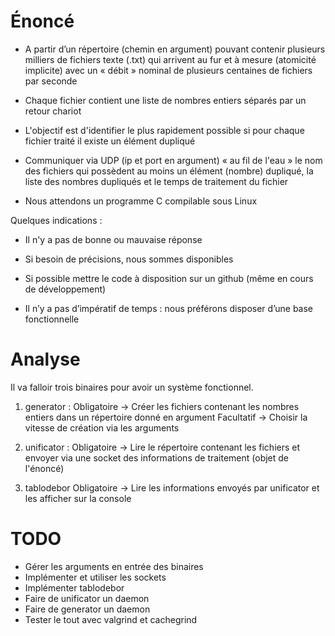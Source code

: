 # Énoncé

* A partir d’un répertoire (chemin en argument) pouvant contenir plusieurs milliers de fichiers texte (.txt) qui arrivent au fur et à mesure (atomicité implicite)  avec un « débit » nominal de plusieurs centaines de fichiers par seconde

* Chaque fichier contient une liste de nombres entiers séparés par un retour chariot

* L'objectif est d'identifier le plus rapidement possible si pour chaque fichier traité il existe un élément dupliqué

* Communiquer via UDP (ip et port en argument) « au fil de l'eau » le nom des fichiers qui possèdent au moins un élément (nombre) dupliqué, la liste des nombres dupliqués et le temps de traitement du fichier

* Nous attendons un programme C compilable sous Linux


Quelques indications :

 
* Il n'y a pas de bonne ou mauvaise réponse

* Si besoin de précisions, nous sommes disponibles

* Si possible mettre le code à disposition sur un github (même en cours de développement)

* Il n’y a pas d’impératif de temps : nous préférons disposer d’une base fonctionnelle


# Analyse

Il va falloir trois binaires pour avoir un système fonctionnel.

1. generator :
	Obligatoire -> Créer les fichiers contenant les nombres entiers dans un répertoire donné en argument
	Facultatif  -> Choisir la vitesse de création via les arguments

2. unificator :
	Obligatoire -> Lire le répertoire contenant les fichiers et envoyer via une socket des informations de traitement (objet de l'énoncé)

3. tablodebor
	Obligatoire -> Lire les informations envoyés par unificator et les afficher sur la console


# TODO

* Gérer les arguments en entrée des binaires
* Implémenter et utiliser les sockets
* Implémenter tablodebor
* Faire de unificator un daemon
* Faire de generator un daemon
* Tester le tout avec valgrind et cachegrind